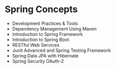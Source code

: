 # Spring Concepts
* Development Practices & Tools
* Dependency Management Using Maven
* Introduction to Spring Framework
* Introduction to Spring Boot
* RESTful Web Services
* Junit Advanced and Spring Testing Framework
* Spring Data JPA with Hibernate
* Spring Security OAuth-2